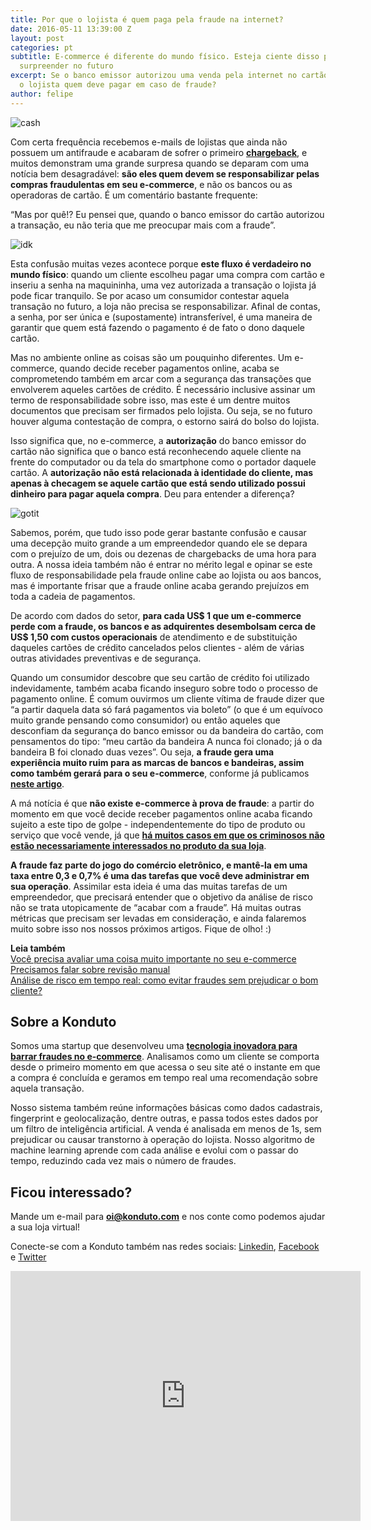 ```yaml
---
title: Por que o lojista é quem paga pela fraude na internet?
date: 2016-05-11 13:39:00 Z
layout: post
categories: pt
subtitle: E-commerce é diferente do mundo físico. Esteja ciente disso para não se
  surpreender no futuro
excerpt: Se o banco emissor autorizou uma venda pela internet no cartão, por que é
  o lojista quem deve pagar em caso de fraude?
author: felipe
---
```


![cash](/images/160511-cash.png)

Com certa frequência recebemos e-mails de lojistas que ainda não possuem um antifraude e acabaram de sofrer o primeiro **[chargeback](http://blog.konduto.com/pt/2014/09/o-que-fazer-quando-recebe-o-primeiro-chargeback/?utm_source=konduto&utm_medium=blog&utm_campaign=conteudo-cbfault)**, e muitos demonstram uma grande surpresa quando se deparam com uma notícia bem desagradável: **são eles quem devem se responsabilizar pelas compras fraudulentas em seu e-commerce**, e não os bancos ou as operadoras de cartão. É um comentário bastante frequente: 

“Mas por quê!? Eu pensei que, quando o banco emissor do cartão autorizou a transação, eu não teria que me preocupar mais com a fraude”. 

![idk](/images/160511-idk.gif)

Esta confusão muitas vezes acontece porque **este fluxo é verdadeiro no mundo físico**: quando um cliente escolheu pagar uma compra com cartão e inseriu a senha na maquininha, uma vez autorizada a transação o lojista já pode ficar tranquilo. Se por acaso um consumidor contestar aquela transação no futuro, a loja não precisa se responsabilizar. Afinal de contas, a senha, por ser única e (supostamente) intransferível, é uma maneira de garantir que quem está fazendo o pagamento é de fato o dono daquele cartão. 

Mas no ambiente online as coisas são um pouquinho diferentes. Um e-commerce, quando decide receber pagamentos online, acaba se comprometendo também em arcar com a segurança das transações que envolverem aqueles cartões de crédito. É necessário inclusive assinar um termo de responsabilidade sobre isso, mas este é um dentre muitos documentos que precisam ser firmados pelo lojista. Ou seja, se no futuro houver alguma contestação de compra, o estorno sairá do bolso do lojista. 

Isso significa que, no e-commerce, a **autorização** do banco emissor do cartão não significa que o banco está reconhecendo aquele cliente na frente do computador ou da tela do smartphone como o portador daquele cartão. A **autorização não está relacionada à identidade do cliente, mas apenas à checagem se aquele cartão que está sendo utilizado possui dinheiro para pagar aquela compra**. Deu para entender a diferença?

![gotit](/images/160511-gotit.gif)

Sabemos, porém, que tudo isso pode gerar bastante confusão e causar uma decepção muito grande a um empreendedor quando ele se depara com o prejuízo de um, dois ou dezenas de chargebacks de uma hora para outra. A nossa ideia também não é entrar no mérito legal e opinar se este fluxo de responsabilidade pela fraude online cabe ao lojista ou aos bancos, mas é importante frisar que a fraude online acaba gerando prejuízos em toda a cadeia de pagamentos. 

De acordo com dados do setor, **para cada US$ 1 que um e-commerce perde com a fraude, os bancos e as adquirentes desembolsam cerca de US$ 1,50 com custos operacionais** de atendimento e de substituição daqueles cartões de crédito cancelados pelos clientes - além de várias outras atividades preventivas e de segurança. 

Quando um consumidor descobre que seu cartão de crédito foi utilizado indevidamente, também acaba ficando inseguro sobre todo o processo de pagamento online. É comum ouvirmos um cliente vítima de fraude dizer que “a partir daquela data só fará pagamentos via boleto” (o que é um equívoco muito grande pensando como consumidor) ou então aqueles que desconfiam da segurança do banco emissor ou da bandeira do cartão, com pensamentos do tipo: “meu cartão da bandeira A nunca foi clonado; já o da bandeira B foi clonado duas vezes”. Ou seja, **a fraude gera uma experiência muito ruim para as marcas de bancos e bandeiras, assim como também gerará para o seu e-commerce**, conforme já publicamos **[neste artigo](http://blog.konduto.com/pt/2016/03/5-problemas-fraude-alem-chargeback/?utm_source=konduto&utm_medium=blog&utm_campaign=conteudo-cbfault)**. 

A má notícia é que **não existe e-commerce à prova de fraude**: a partir do momento em que você decide receber pagamentos online acaba ficando sujeito a este tipo de golpe - independentemente do tipo de produto ou serviço que você vende, já que **[há muitos casos em que os criminosos não estão necessariamente interessados no produto da sua loja](http://blog.konduto.com/pt/2016/02/fraude-bizarra-kohls-eua/?utm_source=konduto&utm_medium=blog&utm_campaign=conteudo-cbfault)**. 

**A fraude faz parte do jogo do comércio eletrônico, e mantê-la em uma taxa entre 0,3 e 0,7% é uma das tarefas que você deve administrar em sua operação**. Assimilar esta ideia é uma das muitas tarefas de um empreendedor, que precisará entender que o objetivo da análise de risco não se trata utopicamente de “acabar com a fraude”. Há muitas outras métricas que precisam ser levadas em consideração, e ainda falaremos muito sobre isso nos nossos próximos artigos. Fique de olho! :) 

**Leia também**  
[Você precisa avaliar uma coisa muito importante no seu e-commerce](https://blog.konduto.com/pt/2016/01/avaliacao-importante-ecommerce/?utm_source=konduto&utm_medium=blog&utm_campaign=conteudo)  
[Precisamos falar sobre revisão manual](https://blog.konduto.com/pt/2016/02/precisamos-falar-sobre-revisao-manual/?utm_source=konduto&utm_medium=blog&utm_campaign=conteudo)  
[Análise de risco em tempo real: como evitar fraudes sem prejudicar o bom cliente?](https://blog.konduto.com/pt/2015/12/analise-tempo-real-fraude-x-delivery-o-que-fazer/?utm_source=konduto&utm_medium=blog&utm_campaign=conteudo)

## Sobre a Konduto 

Somos uma startup que desenvolveu uma **[tecnologia inovadora para barrar fraudes no e-commerce](http://konduto.com/?utm_source=konduto&utm_medium=blog&utm_campaign=conteudo)**. Analisamos como um cliente se comporta desde o primeiro momento em que acessa o seu site até o instante em que a compra é concluída e geramos em tempo real uma recomendação sobre aquela transação. 

Nosso sistema também reúne informações básicas como dados cadastrais, fingerprint e geolocalização, dentre outras, e passa todos estes dados por um filtro de inteligência artificial. A venda é analisada em menos de 1s, sem prejudicar ou causar transtorno à operação do lojista. Nosso algoritmo de machine learning aprende com cada análise e evolui com o passar do tempo, reduzindo cada vez mais o número de fraudes. 

## Ficou interessado? 

Mande um e-mail para **oi@konduto.com** e nos conte como podemos ajudar a sua loja virtual!

Conecte-se com a Konduto também nas redes sociais: [Linkedin](https://www.linkedin.com/company/konduto), [Facebook](https://www.facebook.com/konduto) e [Twitter](https://twitter.com/Konduto_)  


<iframe src="https://www.facebook.com/plugins/video.php?href=https%3A%2F%2Fwww.facebook.com%2Fkonduto%2Fvideos%2F613187352119217%2F&show_text=1&width=560" width="560" height="400" style="border:none;overflow:hidden" scrolling="no" frameborder="0" allowTransparency="true"></iframe>